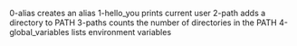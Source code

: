 0-alias creates an alias
1-hello_you prints current user
2-path adds a directory to PATH
3-paths counts the number of directories in the PATH
4-global_variables lists environment variables
